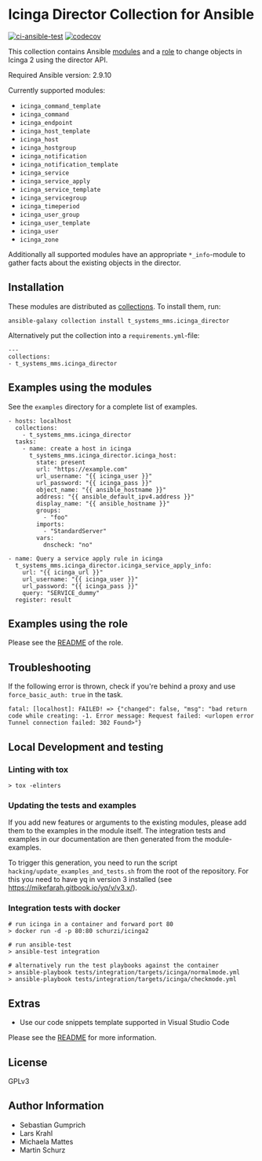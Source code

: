 # Icinga Director Collection for Ansible

[![ci-ansible-test](https://github.com/T-Systems-MMS/ansible-collection-icinga-director/workflows/ansible-test/badge.svg)](https://github.com/T-Systems-MMS/ansible-collection-icinga-director/actions?query=workflow%3Aansible-test)
[![codecov](https://codecov.io/gh/T-Systems-MMS/ansible-collection-icinga-director/branch/master/graph/badge.svg)](https://codecov.io/gh/T-Systems-MMS/ansible-collection-icinga-director)

This collection contains Ansible [modules](plugins/modules/) and a [role](roles/ansible_icinga/) to change objects in Icinga 2 using the director API.

Required Ansible version: 2.9.10

Currently supported modules:

* `icinga_command_template`
* `icinga_command`
* `icinga_endpoint`
* `icinga_host_template`
* `icinga_host`
* `icinga_hostgroup`
* `icinga_notification`
* `icinga_notification_template`
* `icinga_service`
* `icinga_service_apply`
* `icinga_service_template`
* `icinga_servicegroup`
* `icinga_timeperiod`
* `icinga_user_group`
* `icinga_user_template`
* `icinga_user`
* `icinga_zone`

Additionally all supported modules have an appropriate `*_info`-module to gather facts about the existing objects in the director.

## Installation

These modules are distributed as [collections](https://docs.ansible.com/ansible/latest/user_guide/collections_using.html).
To install them, run:

```
ansible-galaxy collection install t_systems_mms.icinga_director
```

Alternatively put the collection into a `requirements.yml`-file:

```
---
collections:
- t_systems_mms.icinga_director
```

## Examples using the modules

See the `examples` directory for a complete list of examples.

```
- hosts: localhost
  collections:
    - t_systems_mms.icinga_director
  tasks:
    - name: create a host in icinga
      t_systems_mms.icinga_director.icinga_host:
        state: present
        url: "https://example.com"
        url_username: "{{ icinga_user }}"
        url_password: "{{ icinga_pass }}"
        object_name: "{{ ansible_hostname }}"
        address: "{{ ansible_default_ipv4.address }}"
        display_name: "{{ ansible_hostname }}"
        groups:
          - "foo"
        imports:
          - "StandardServer"
        vars:
          dnscheck: "no"
```

```
- name: Query a service apply rule in icinga
  t_systems_mms.icinga_director.icinga_service_apply_info:
    url: "{{ icinga_url }}"
    url_username: "{{ icinga_user }}"
    url_password: "{{ icinga_pass }}"
    query: "SERVICE_dummy"
  register: result
```

## Examples using the role

Please see the [README](roles/ansible_icinga/README.md) of the role.

## Troubleshooting

If the following error is thrown, check if you're behind a proxy and use `force_basic_auth: true` in the task.

```
fatal: [localhost]: FAILED! => {"changed": false, "msg": "bad return code while creating: -1. Error message: Request failed: <urlopen error Tunnel connection failed: 302 Found>"}
```

## Local Development and testing

### Linting with tox

```
> tox -elinters
```

### Updating the tests and examples

If you add new features or arguments to the existing modules, please add them to the examples in the module itself.
The integration tests and examples in our documentation are then generated from the module-examples.

To trigger this generation, you need to run the script `hacking/update_examples_and_tests.sh` from the root of the repository. For this you need to have yq in version 3 installed (see https://mikefarah.gitbook.io/yq/v/v3.x/).

### Integration tests with docker

```
# run icinga in a container and forward port 80
> docker run -d -p 80:80 schurzi/icinga2

# run ansible-test
> ansible-test integration

# alternatively run the test playbooks against the container
> ansible-playbook tests/integration/targets/icinga/normalmode.yml
> ansible-playbook tests/integration/targets/icinga/checkmode.yml
```

## Extras

* Use our code snippets template supported in Visual Studio Code

Please see the [README](vsc-snippets/README.md) for more information.

## License

GPLv3

## Author Information

* Sebastian Gumprich
* Lars Krahl
* Michaela Mattes
* Martin Schurz
